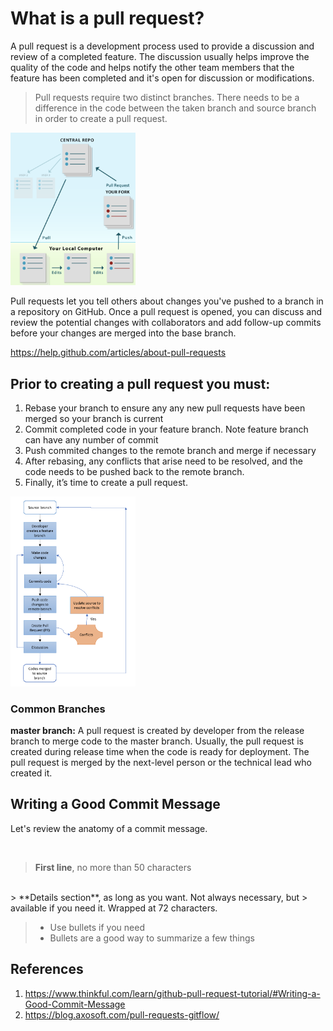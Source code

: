 

# What is a pull request?
A pull request is a development process used to provide a discussion and review of a completed feature.
The discussion usually helps improve the quality of the code and helps notify the other team members that 
the feature has been completed and it's open for discussion or modifications. 

>  Pull requests require two distinct branches. There needs to be a difference in the 
>  code between the taken branch and source branch in order to create a pull request.



<img src="images/git-repo.png" alt="drawing" style="width:200px;"/>

Pull requests let you tell others about changes you've pushed to a branch in a repository on GitHub. Once a pull request is opened, you can discuss and review the potential changes with collaborators and add follow-up commits before your changes are merged into the base branch.



https://help.github.com/articles/about-pull-requests

## Prior to creating a pull request you must:
1. Rebase your branch to ensure any any new pull requests have been merged so your branch is current
2. Commit completed code in your feature branch. Note feature branch can have any number of commit
3. Push commited changes to the remote branch and merge if necessary
4. After rebasing, any conflicts that arise need to be resolved, and the code needs to be pushed back to the remote branch.
5. Finally, it’s time to create a pull request.

<img src="images/typical-scm-workflow.png" alt="drawing" style="width:200px;"/>

### Common Branches
**master branch:**  A pull request is created by  developer from the release branch to merge code to the master branch. Usually, the pull request is created during release time when the code is ready for deployment. The pull request is merged by the next-level person or the technical lead who created it.



## Writing a Good Commit Message

Let's review the anatomy of a commit message.

<br>

> **First line**, no more than 50 characters
<br>
> **Details section**, as long as you want. Not always necessary, but
> available if you need it. Wrapped at 72 characters. 

> - Use bullets if you need
> - Bullets are a good way to summarize a few things

## References
1. https://www.thinkful.com/learn/github-pull-request-tutorial/#Writing-a-Good-Commit-Message
2. https://blog.axosoft.com/pull-requests-gitflow/
